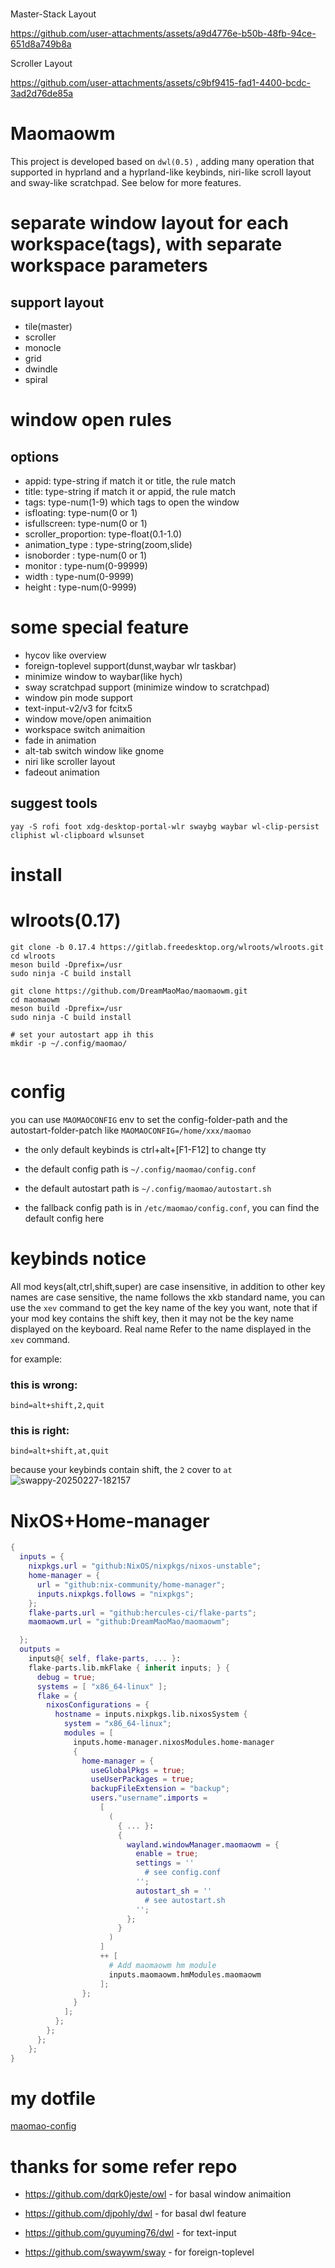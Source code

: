 
# 

Master-Stack Layout



https://github.com/user-attachments/assets/a9d4776e-b50b-48fb-94ce-651d8a749b8a



Scroller Layout


https://github.com/user-attachments/assets/c9bf9415-fad1-4400-bcdc-3ad2d76de85a



# Maomaowm

This project is developed based on `dwl(0.5)` , 
adding many operation that supported in hyprland and a hyprland-like keybinds,
niri-like scroll layout and sway-like scratchpad.
See below for more features.

# separate window layout for each workspace(tags), with separate workspace parameters
## support layout
- tile(master)
- scroller
- monocle
- grid
- dwindle
- spiral

# window open rules
## options
- appid: type-string if match it or title, the rule match   
- title: type-string if match it or appid, the rule match  
- tags: type-num(1-9) which tags to open the window
- isfloating: type-num(0 or 1) 
- isfullscreen: type-num(0 or 1)
- scroller_proportion: type-float(0.1-1.0)
- animation_type : type-string(zoom,slide)
- isnoborder : type-num(0 or 1)
- monitor  : type-num(0-99999)
- width : type-num(0-9999)
- height : type-num(0-9999)

# some special feature
- hycov like overview
- foreign-toplevel support(dunst,waybar wlr taskbar)
- minimize window to waybar(like hych)
- sway scratchpad support (minimize window to scratchpad)
- window pin mode support
- text-input-v2/v3 for fcitx5
- window move/open animaition
- workspace switch animaition
- fade in animation
- alt-tab switch window like gnome
- niri like scroller layout
- fadeout animation

## suggest tools
```
yay -S rofi foot xdg-desktop-portal-wlr swaybg waybar wl-clip-persist cliphist wl-clipboard wlsunset

```

# install 
# wlroots(0.17)
```
git clone -b 0.17.4 https://gitlab.freedesktop.org/wlroots/wlroots.git
cd wlroots
meson build -Dprefix=/usr
sudo ninja -C build install

git clone https://github.com/DreamMaoMao/maomaowm.git
cd maomaowm
meson build -Dprefix=/usr
sudo ninja -C build install

# set your autostart app ih this
mkdir -p ~/.config/maomao/


```


# config
you can use `MAOMAOCONFIG` env to set the config-folder-path and the autostart-folder-patch
like `MAOMAOCONFIG=/home/xxx/maomao`

- the only default keybinds is ctrl+alt+[F1-F12] to change tty

- the default config path is `~/.config/maomao/config.conf`

- the default autostart path is `~/.config/maomao/autostart.sh`

- the fallback config path is in `/etc/maomao/config.conf`, you can find the default config here

# keybinds notice

All mod keys(alt,ctrl,shift,super) are case insensitive, in addition to other key names are case sensitive, the name follows the xkb standard name, you can use the `xev` command to get the key name of the key you want, note that if your mod key contains the shift key, then it may not be the key name displayed on the keyboard. Real name Refer to the name displayed in the `xev` command.

for example:

### this is wrong:
```
bind=alt+shift,2,quit
```

### this is right:
```
bind=alt+shift,at,quit
```

because your keybinds contain shift, the `2` cover to `at`
![swappy-20250227-182157](https://github.com/user-attachments/assets/c4bca146-d1d7-42b1-aea5-a7e7e19e874b)



# NixOS+Home-manager
```nix
{
  inputs = {
    nixpkgs.url = "github:NixOS/nixpkgs/nixos-unstable";
    home-manager = {
      url = "github:nix-community/home-manager";
      inputs.nixpkgs.follows = "nixpkgs";
    };
    flake-parts.url = "github:hercules-ci/flake-parts";
    maomaowm.url = "github:DreamMaoMao/maomaowm";

  };
  outputs =
    inputs@{ self, flake-parts, ... }:
    flake-parts.lib.mkFlake { inherit inputs; } {
      debug = true;
      systems = [ "x86_64-linux" ];
      flake = {
        nixosConfigurations = {
          hostname = inputs.nixpkgs.lib.nixosSystem {
            system = "x86_64-linux";
            modules = [
              inputs.home-manager.nixosModules.home-manager
              {
                home-manager = {
                  useGlobalPkgs = true;
                  useUserPackages = true;
                  backupFileExtension = "backup";
                  users."username".imports =
                    [
                      (
                        { ... }:
                        {
                          wayland.windowManager.maomaowm = {
                            enable = true;
                            settings = ''
                              # see config.conf
                            '';
                            autostart_sh = ''
                              # see autostart.sh
                            '';
                          };
                        }
                      )
                    ]
                    ++ [
                      # Add maomaowm hm module
                      inputs.maomaowm.hmModules.maomaowm
                    ];
                };
              }
            ];
          };
        };
      };
    };
}
```


# my dotfile
[maomao-config](https://github.com/DreamMaoMao/dotfile/tree/main/maomao)

# thanks for some refer repo 
- https://github.com/dqrk0jeste/owl - for basal window animaition

- https://github.com/djpohly/dwl - for basal dwl feature

- https://github.com/guyuming76/dwl - for text-input

- https://github.com/swaywm/sway - for foreign-toplevel
